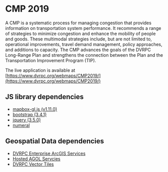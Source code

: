 # CMP 2019

A CMP is a systematic process for managing congestion that provides information on transportation system performance. It recommends a range of strategies to minimize congestion and enhance the mobility of people and goods. These multimodal strategies include, but are not limited to, operational improvements, travel demand management, policy approaches, and additions to capacity. The CMP advances the goals of the DVRPC Long-Range Plan and strengthens the connection between the Plan and the Transportation Improvement Program (TIP).

The live application is available at [https://www.dvrpc.org/webmaps/CMP2019/](https://www.dvrpc.org/webmaps/CMP2019/)

## JS library dependencies

- [mapbox-gl.js (v1.11.0)](https://docs.mapbox.com/mapbox-gl-js/api/)
- [bootstrap (3.4.1)](https://getbootstrap.com/docs/3.4/getting-started/)
- [jquery (3.5.0)](https://api.jquery.com/)
- [numeral](http://numeraljs.com/)

## Geospatial Data dependencies

- [DVRPC Enterprise ArcGIS Services](https://arcgis.dvrpc.org/portal/rest/services/)
- [Hosted AGOL Servcies](https://services1.arcgis.com/LWtWv6q6BJyKidj8/ArcGIS/rest/services)
- [DVRPC Vector Tiles](https://tiles.dvrpc.org/)
